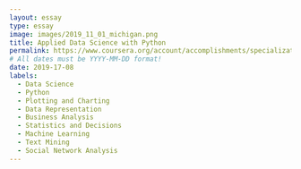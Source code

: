 ```yaml
---
layout: essay
type: essay
image: images/2019_11_01_michigan.png 
title: Applied Data Science with Python
permalink: https://www.coursera.org/account/accomplishments/specialization/7A8FG3M8MMGC
# All dates must be YYYY-MM-DD format!
date: 2019-17-08
labels:
  - Data Science
  - Python
  - Plotting and Charting
  - Data Representation
  - Business Analysis
  - Statistics and Decisions
  - Machine Learning
  - Text Mining 
  - Social Network Analysis
---
```


